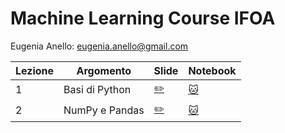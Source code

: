 # Machine Learning Course IFOA

Eugenia Anello: eugenia.anello@gmail.com

|Lezione | Argomento         | Slide       |Notebook    |
| ------------- | ------------- | ------------- | ------------- |
|1| Basi di Python  | [:pencil2:](https://github.com/eugeniaring/machine-learning-course-eugenia/blob/main/slides/lezione1_python_ifoa.pdf) | [:cat:](https://github.com/eugeniaring/machine-learning-course-eugenia/blob/main/code/1_basi_di_python_ifoa.ipynb) |
|2| NumPy e Pandas  | [:pencil2:](https://github.com/eugeniaring/machine-learning-course-eugenia/blob/main/slides/pandas_lezione2_ifoa.pdf)   | [:cat:](https://github.com/eugeniaring/machine-learning-course-eugenia/blob/main/code/2_NumPy_esercizi_ifoa.ipynb) |

